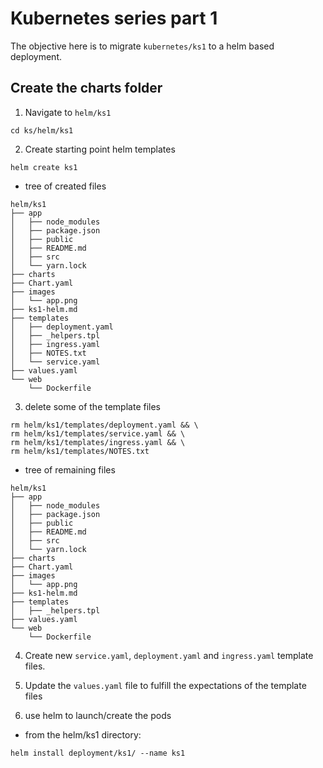 # Kubernetes series part 1

The objective here is to migrate `kubernetes/ks1` to a helm based deployment.

## Create the charts folder

1. Navigate to `helm/ks1`

```sbtshell
cd ks/helm/ks1
```

2. Create starting point helm templates

```shell
helm create ks1
```

- tree of created files 

```shell
helm/ks1
├── app
│   ├── node_modules
│   ├── package.json
│   ├── public
│   ├── README.md
│   ├── src
│   └── yarn.lock
├── charts
├── Chart.yaml
├── images
│   └── app.png
├── ks1-helm.md
├── templates
│   ├── deployment.yaml
│   ├── _helpers.tpl
│   ├── ingress.yaml
│   ├── NOTES.txt
│   └── service.yaml
├── values.yaml
└── web
    └── Dockerfile
``` 
 
3. delete some of the template files

```shell
rm helm/ks1/templates/deployment.yaml && \
rm helm/ks1/templates/service.yaml && \
rm helm/ks1/templates/ingress.yaml && \
rm helm/ks1/templates/NOTES.txt
```

- tree of remaining files

```shell
helm/ks1
├── app
│   ├── node_modules
│   ├── package.json
│   ├── public
│   ├── README.md
│   ├── src
│   └── yarn.lock
├── charts
├── Chart.yaml
├── images
│   └── app.png
├── ks1-helm.md
├── templates
│   ├── _helpers.tpl
├── values.yaml
└── web
    └── Dockerfile
```

4. Create new `service.yaml`, `deployment.yaml` and `ingress.yaml` template files.

5. Update the `values.yaml` file to fulfill the expectations of the template files

6. use helm to launch/create the pods

- from the helm/ks1 directory:

```shell
helm install deployment/ks1/ --name ks1 
```

